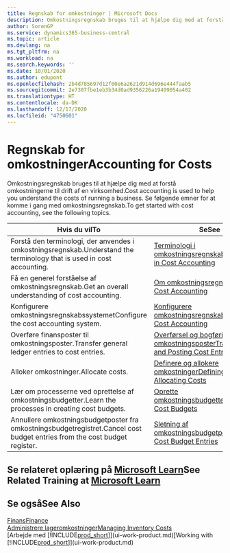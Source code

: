 ```yaml
---
title: Regnskab for omkostninger | Microsoft Docs
description: Omkostningsregnskab bruges til at hjælpe dig med at forstå omkostningerne til drift af en virksomhed. Se følgende emner for at komme i gang med omkostningsregnskab.
author: SorenGP
ms.service: dynamics365-business-central
ms.topic: article
ms.devlang: na
ms.tgt_pltfrm: na
ms.workload: na
ms.search.keywords: ''
ms.date: 10/01/2020
ms.author: edupont
ms.openlocfilehash: 2b4d785697d12f00e6a2621d914d696e444faab5
ms.sourcegitcommit: 2e7307fbe1eb3b34d0ad9356226a19409054a402
ms.translationtype: HT
ms.contentlocale: da-DK
ms.lasthandoff: 12/17/2020
ms.locfileid: "4750601"
---
```

# <a name="accounting-for-costs"></a><span data-ttu-id="f3c36-104">Regnskab for omkostninger</span><span class="sxs-lookup"><span data-stu-id="f3c36-104">Accounting for Costs</span></span>
<span data-ttu-id="f3c36-105">Omkostningsregnskab bruges til at hjælpe dig med at forstå omkostningerne til drift af en virksomhed.</span><span class="sxs-lookup"><span data-stu-id="f3c36-105">Cost accounting is used to help you understand the costs of running a business.</span></span> <span data-ttu-id="f3c36-106">Se følgende emner for at komme i gang med omkostningsregnskab.</span><span class="sxs-lookup"><span data-stu-id="f3c36-106">To get started with cost accounting, see the following topics.</span></span>  

|<span data-ttu-id="f3c36-107">Hvis du vil</span><span class="sxs-lookup"><span data-stu-id="f3c36-107">To</span></span>|<span data-ttu-id="f3c36-108">Se</span><span class="sxs-lookup"><span data-stu-id="f3c36-108">See</span></span>|  
|--------|---------|  
|<span data-ttu-id="f3c36-109">Forstå den terminologi, der anvendes i omkostningsregnskab.</span><span class="sxs-lookup"><span data-stu-id="f3c36-109">Understand the terminology that is used in cost accounting.</span></span>|[<span data-ttu-id="f3c36-110">Terminologi i omkostningsregnskab</span><span class="sxs-lookup"><span data-stu-id="f3c36-110">Terminology in Cost Accounting</span></span>](finance-terminology-in-cost-accounting.md)|  
|<span data-ttu-id="f3c36-111">Få en generel forståelse af omkostningsregnskab.</span><span class="sxs-lookup"><span data-stu-id="f3c36-111">Get an overall understanding of cost accounting.</span></span>|[<span data-ttu-id="f3c36-112">Om omkostningsregnskab</span><span class="sxs-lookup"><span data-stu-id="f3c36-112">About Cost Accounting</span></span>](finance-about-cost-accounting.md)|  
|<span data-ttu-id="f3c36-113">Konfigurere omkostningsregnskabssystemet</span><span class="sxs-lookup"><span data-stu-id="f3c36-113">Configure the cost accounting system.</span></span>|[<span data-ttu-id="f3c36-114">Konfigurere omkostningsregnskab</span><span class="sxs-lookup"><span data-stu-id="f3c36-114">Setting Up Cost Accounting</span></span>](finance-set-up-cost-accounting.md)|  
|<span data-ttu-id="f3c36-115">Overføre finansposter til omkostningsposter.</span><span class="sxs-lookup"><span data-stu-id="f3c36-115">Transfer general ledger entries to cost entries.</span></span>|[<span data-ttu-id="f3c36-116">Overførsel og bogføring af omkostningsposter</span><span class="sxs-lookup"><span data-stu-id="f3c36-116">Transferring and Posting Cost Entries</span></span>](finance-transfer-and-post-cost-entries.md)|  
|<span data-ttu-id="f3c36-117">Alloker omkostninger.</span><span class="sxs-lookup"><span data-stu-id="f3c36-117">Allocate costs.</span></span>|[<span data-ttu-id="f3c36-118">Definere og allokere omkostninger</span><span class="sxs-lookup"><span data-stu-id="f3c36-118">Defining and Allocating Costs</span></span>](finance-define-and-allocate-costs.md)|  
|<span data-ttu-id="f3c36-119">Lær om processerne ved oprettelse af omkostningsbudgetter.</span><span class="sxs-lookup"><span data-stu-id="f3c36-119">Learn the processes in creating cost budgets.</span></span>|[<span data-ttu-id="f3c36-120">Oprette omkostningsbudgetter</span><span class="sxs-lookup"><span data-stu-id="f3c36-120">Creating Cost Budgets</span></span>](finance-create-cost-budgets.md)|
|<span data-ttu-id="f3c36-121">Annullere omkostningsbudgetposter fra omkostningsbudgetregistret.</span><span class="sxs-lookup"><span data-stu-id="f3c36-121">Cancel cost budget entries from the cost budget register.</span></span>|[<span data-ttu-id="f3c36-122">Sletning af omkostningsbudgetposter</span><span class="sxs-lookup"><span data-stu-id="f3c36-122">Deleting Cost Budget Entries</span></span>](finance-how-to-delete-cost-budget-entries.md)|

## <a name="see-related-training-at-microsoft-learn"></a><span data-ttu-id="f3c36-123">Se relateret oplæring på [Microsoft Learn](/learn/paths/use-cost-accounting-dynamics-365-business-central/)</span><span class="sxs-lookup"><span data-stu-id="f3c36-123">See Related Training at [Microsoft Learn](/learn/paths/use-cost-accounting-dynamics-365-business-central/)</span></span>

## <a name="see-also"></a><span data-ttu-id="f3c36-124">Se også</span><span class="sxs-lookup"><span data-stu-id="f3c36-124">See Also</span></span>  
[<span data-ttu-id="f3c36-125">Finans</span><span class="sxs-lookup"><span data-stu-id="f3c36-125">Finance</span></span>](finance.md)  
[<span data-ttu-id="f3c36-126">Administrere lageromkostninger</span><span class="sxs-lookup"><span data-stu-id="f3c36-126">Managing Inventory Costs</span></span>](finance-manage-inventory-costs.md)  
<span data-ttu-id="f3c36-127">[Arbejde med [!INCLUDE[prod_short](includes/prod_short.md)]](ui-work-product.md)</span><span class="sxs-lookup"><span data-stu-id="f3c36-127">[Working with [!INCLUDE[prod_short](includes/prod_short.md)]](ui-work-product.md)</span></span>
